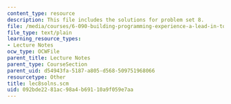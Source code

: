 ```yaml
---
content_type: resource
description: This file includes the solutions for problem set 8.
file: /media/courses/6-090-building-programming-experience-a-lead-in-to-6-001-january-iap-2005/092bde2281ac98a4b69110a9f059e7aa_lec8solns.scm
file_type: text/plain
learning_resource_types:
- Lecture Notes
ocw_type: OCWFile
parent_title: Lecture Notes
parent_type: CourseSection
parent_uid: d54943fa-5187-a805-d568-509751968066
resourcetype: Other
title: lec8solns.scm
uid: 092bde22-81ac-98a4-b691-10a9f059e7aa
---
```

